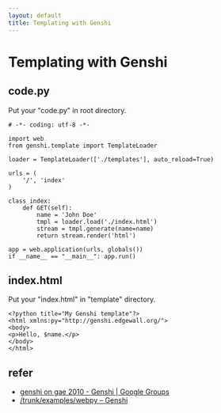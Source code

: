 ```yaml
---
layout: default
title: Templating with Genshi
---
```


# Templating with Genshi

code.py
-------

Put your "code.py" in root directory.

    # -*- coding: utf-8 -*-

    import web
    from genshi.template import TemplateLoader

    loader = TemplateLoader(['./templates'], auto_reload=True)

    urls = (
        '/', 'index'
    )

    class index:
        def GET(self):
            name = 'John Doe'
            tmpl = loader.load('./index.html')
            stream = tmpl.generate(name=name)
            return stream.render('html')

    app = web.application(urls, globals())
    if __name__ == "__main__": app.run()

index.html
----------

Put your "index.html" in "template" directory.

    <?python title="My Genshi template"?>
    <html xmlns:py="http://genshi.edgewall.org/">
    <body>
    <p>Hello, $name.</p>
    </body>
    </html>

refer
-----

* [genshi on gae 2010 - Genshi | Google Groups](http://groups.google.com/group/genshi/t/4f3fa1beddbd4ffc)
* [/trunk/examples/webpy – Genshi](http://genshi.edgewall.org/browser/trunk/examples/webpy?rev=332)